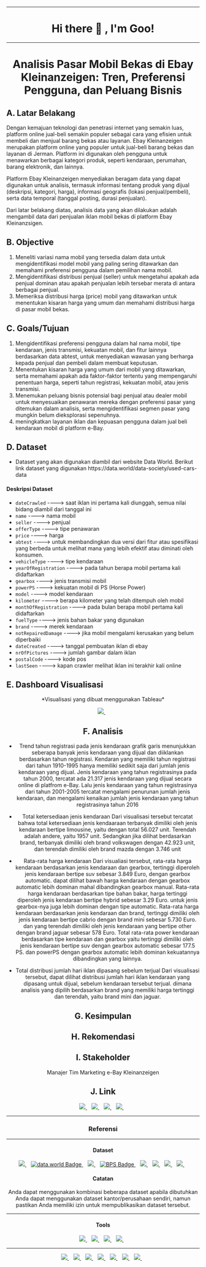 --------

# <center><summary><strong>Hi there :wave: , I'm Goo!</strong></summary>

--------

# <center>**Analisis Pasar Mobil Bekas di Ebay Kleinanzeigen: Tren, Preferensi Pengguna, dan Peluang Bisnis**

## A. Latar Belakang
  <p>Dengan kemajuan teknologi dan penetrasi internet yang semakin luas, platform online jual-beli semakin populer sebagai cara yang efisien untuk membeli dan menjual barang bekas atau layanan. Ebay Kleinanzeigen merupakan platform online yang populer untuk jual-beli barang bekas dan layanan di Jerman. Platform ini digunakan oleh pengguna untuk menawarkan berbagai kategori produk, seperti kendaraan, perumahan, barang elektronik, dan lainnya.</p>
  <p>Platform Ebay Kleinanzeigen menyediakan beragam data yang dapat digunakan untuk analisis, termasuk informasi tentang produk yang dijual (deskripsi, kategori, harga), informasi geografis (lokasi penjual/pembeli), serta data temporal (tanggal posting, durasi penjualan).</p>
  <p>Dari latar belakang diatas, analisis data yang akan dilakukan adalah mengambil data dari penjualan iklan mobil bekas di platform Ebay Kleinanzsigen.</p>


## B. Objective
  1. Meneliti variasi nama mobil yang tersedia dalam data untuk mengidentifikasi model mobil yang paling sering ditawarkan dan memahami preferensi pengguna dalam pemilihan nama mobil.
  2. Mengidentifikasi distribusi penjual (seller) untuk mengetahui apakah ada penjual dominan atau apakah penjualan lebih tersebar merata di antara berbagai penjual.
  3. Memeriksa distribusi harga (price) mobil yang ditawarkan untuk menentukan kisaran harga yang umum dan memahami distribusi harga di pasar mobil bekas.


## C. Goals/Tujuan
  1. Mengidentifikasi preferensi pengguna dalam hal nama mobil, tipe kendaraan, jenis transmisi, kekuatan mobil, dan fitur lainnya berdasarkan data abtest, untuk menyediakan wawasan yang berharga kepada penjual dan pembeli dalam membuat keputusan.
  2. Menentukan kisaran harga yang umum dari mobil yang ditawarkan, serta memahami apakah ada faktor-faktor tertentu yang mempengaruhi penentuan harga, seperti tahun registrasi, kekuatan mobil, atau jenis transmisi.
  3. Menemukan peluang bisnis potensial bagi penjual atau dealer mobil untuk menyesuaikan penawaran mereka dengan preferensi pasar yang ditemukan dalam analisis, serta mengidentifikasi segmen pasar yang mungkin belum dieksplorasi sepenuhnya.
  4. meningkatkan layanan iklan dan kepuasan pengguna dalam jual beli kendaraan mobil di platform e-Bay.


## D. Dataset
* <p>Dataset yang akan digunakan diambil dari website Data World. Berikut link dataset yang digunakan https://data.world/data-society/used-cars-data</p>
#### Deskripsi Dataset
  * `dateCrawled` ----> saat iklan ini pertama kali diunggah, semua nilai bidang diambil dari tanggal ini
  * `name` ----> nama mobil
  * `seller` ----> penjual
  * `offerType` ----> tipe penawaran
  * `price` ----> harga
  * `abtest` ----> untuk membandingkan dua versi dari fitur atau spesifikasi yang berbeda untuk melihat mana yang lebih efektif atau diminati oleh konsumen.
  * `vehicleType` ----> tipe kendaraan
  * `yearOfRegistration` ----> pada tahun berapa mobil pertama kali didaftarkan
  * `gearbox` ----> jenis transmisi mobil
  * `powerPS` ----> kekuatan mobil di PS (Horse Power)
  * `model` ----> model kendaraan
  * `kilometer` ----> berapa kilometer yang telah ditempuh oleh mobil
  * `monthOfRegistration` ----> pada bulan berapa mobil pertama kali didaftarkan
  * `fuelType` ----> jenis bahan bakar yang digunakan
  * `brand` ----> merek kendaraan
  * `notRepairedDamage` ----> jika mobil mengalami kerusakan yang belum diperbaiki
  * `dateCreated` ----> tanggal pembuatan iklan di ebay
  * `nrOfPictures` ----> jumlah gambar dalam iklan
  * `postalCode` ----> kode pos
  * `lastSeen` ----> kapan crawler melihat iklan ini terakhir kali online

## E. Dashboard Visualisasi

<center> *Visualisasi yang dibuat menggunakan Tableau*
<p align='center'>
<a href="https://public.tableau.com/">
    <img src="https://img.shields.io/badge/Tableau-E97627?style=for-the-badge&logo=Tableau&logoColor=white"/>
</a>&nbsp;&nbsp;
</p>

## F. Analisis

* Trend tahun registrasi pada jenis kendaraan
  grafik garis menunjukkan seberapa banyak jenis kendaraan yang dijual dan diiklankan berdasarkan tahun registrasi. Kendaran yang memiliki tahun registrasi dari tahun 1910-1995 hanya memiliki sedikit saja dari jumlah jenis kendaraan yang dijual.
  Jenis kendaraan yang tahun registrasinya pada tahun 2000, tercatat ada 21.317 jenis kendaraan yang dijual secara online di platfrom e-Bay.
  Lalu jenis kendaraan yang tahun registrasinya dari tahun 2001-2005 tercatat mengalami penurunan jumlah jenis kendaraan, dan mengalami kenaikan jumlah jenis kendaraan yang tahun registrasinya tahun 2016

* Total ketersediaan jenis kendaraan
  Dari visualisasi tersebut tercatat bahwa total ketersediaan jenis kendaaraan terbanyak dimiliki oleh jenis kendaraan bertipe limousine, yaitu dengan total 56.027 unit. Terendah adalah andere, yaitu 1957 unit.
  Sedangkan jika dilihat berdasarkan brand, terbanyak dimiliki oleh brand volkswagen dengan 42.923 unit, dan terendah dimiliki oleh brand mazda dengan 3.746 unit

* Rata-rata harga kendaraan
  Dari visualiasi tersebut, rata-rata harga kendaraan berdasarkan jenis kendaraan dan gearbox, tertinggi diperoleh jenis kendaraan bertipe suv sebesar 3.849 Euro, dengan gearbox automatic. dapat dilihat bawah harga kendaraan dengan gearbox automatic lebih dominan mahal dibandingkan gearbox manual.
  Rata-rata harga kendaraan berdasarkan tipe bahan bakar, harga tertinggi diperoleh jenis kendaraan bertipe hybrid sebesar 3.29 Euro. untuk jenis gearbox-nya juga lebih dominan dengan tipe automatic.
  Rata-rata harga kendaraan berdasarkan jenis kendaraan dan brand, tertinggi dimiliki oleh jenis kendaraan bertipe cabrio dengan brand mini sebesar 5.730 Euro. dan yang terendah dimiliki oleh jenis kendaraan yang bertipe other dengan brand jaguar sebesar 578 Euro.
  Total rata-rata power kendaraan berdasarkan tipe kendaraan dan gearbox yaitu tertinggi dimiliki oleh jenis kendaraan bertipe suv dengan gearbox automatic sebesar 177.5 PS. dan powerPS dengan gearbox automatic lebih dominan kekuatannya dibandingkan yang lainnya.

* Total distribusi jumlah hari iklan dipasang sebelum terjual
  Dari visualisasi tersebut, dapat dilihat distribusi jumlah hari iklan kendaraan yang dipasang untuk dijual, sebelum kendaraan tersebut terjual.
  dimana analisis yang dipilih berdasarkan brand yang memiliki harga tertinggi dan terendah, yaitu brand mini dan jaguar.

## G. Kesimpulan

## H. Rekomendasi

## I. Stakeholder
Manajer Tim Marketing e-Bay Kleinanzeigen

## J. Link
<p align='center'>

<a href="">
    <img src="https://img.shields.io/badge/YouTube-FF0000?style=for-the-badge&logo=youtube&logoColor=white"/>
</a>&nbsp;&nbsp;
<a href="https://www.linkedin.com/in/febrianto-078f/">
    <img src="https://img.shields.io/badge/LinkedIn-0077B5?style=for-the-badge&logo=linkedin&logoColor=white"/>
</a>&nbsp;&nbsp;
<a href="">
    <img src="https://img.shields.io/badge/Medium-12100E?style=for-the-badge&logo=medium&logoColor=white"/>
</a>&nbsp;&nbsp;
<a href="">
    <img src="https://img.shields.io/badge/GitHub-100000?style=for-the-badge&logo=github&logoColor=white"/>
</a>&nbsp;&nbsp;
</p>

*****
### <center> **Referensi**
*****
#### <center> **Dataset**

<p align='center'>
<a href="https://www.kaggle.com/">
  <img src="https://img.shields.io/badge/Kaggle-035a7d?style=for-the-badge&logo=kaggle&logoColor=white"/>
</a>&nbsp;&nbsp;
<a href="https://data.world/data-society/" target="_blank" rel="noopener noreferrer">
  <img src="https://img.shields.io/badge/data.world-080842?style=for-the-badge&logo=data.world&logoColor=white" alt="data.world Badge"/>
</a>&nbsp;&nbsp;
<a href="https://archive.ics.uci.edu/ml/index.php">
  <img src="https://img.shields.io/badge/UC Irvine Machine Learning Repository-035a7d?style=for-the-badge&logo=UC Irvine Machine Learning Repository&logoColor=white"/>
</a>&nbsp;&nbsp;
<a href="https://www.bps.go.id/id" target="_blank" rel="nofollow noopener noreferrer">
  <img src="https://img.shields.io/badge/Badan Pusat Statistik-007bff?style=for-the-badge&logo=/_next/image?url=%2Fassets%2Flogo-bps.png&w=1080&q=75 1x, /_next/image?url=%2Fassets%2Flogo-bps.png&w=3840&q=75 2x&logoColor=white" alt="BPS Badge"/>
</a>&nbsp;&nbsp;
<a href="https://data.go.id/home">
  <img src="https://img.shields.io/badge/Satu Data Indonesia-FFFFFF?style=for-the-badge&logo=logo192.png&logoColor=white"/>
</a>&nbsp;&nbsp;
<a href="https://data.jakarta.go.id/">
<img src="https://img.shields.io/badge/Satu Data Jakarta-FFFFFF?style=for-the-badge&logo=Satu-Data-Jakarta&logoColor=white"/>
</a>&nbsp;&nbsp;
<a href="https://opendata.jabarprov.go.id/">
<img src="https://img.shields.io/badge/open data jabar-16a75c?style=for-the-badge&logo=src=open-data-jawa-barat-navbar.svg&logoColor=white"/>
</a>&nbsp;&nbsp;
<a href="https://opendata.surabaya.go.id/">
<img src="https://img.shields.io/badge/Satu Data Surabaya-000080?style=for-the-badge&logo=/images/SatuData.png&logoColor=white"/>
</a>&nbsp;&nbsp;
</p>

#### <p><center> **Catatan**
<h7><center>Anda dapat menggunakan kombinasi beberapa dataset apabila dibutuhkan</h7></center>
<h7><center>Anda dapat menggunakan dataset kantor/perusahaan sendiri, namun pastikan Anda memiliki izin untuk mempublikasikan dataset tersebut.</h7></center>
</p>

*****

#### <center> **Tools**

<p align='center'>
<a href="https://lookerstudio.google.com/">
  <img src="https://img.shields.io/badge/LookerStudio-0088ff?style=for-the-badge&logo=google&logoColor=white"/>
</a>&nbsp;&nbsp;
<a href="https://colab.research.google.com/">
  <img src="https://img.shields.io/badge/Google%20Colab-FF5733?style=for-the-badge&logo=google-colab&logoColor=white"/>
</a>&nbsp;&nbsp;
<a href="https://www.python.org/">
    <img src="https://img.shields.io/badge/Python-3776AB?style=for-the-badge&logo=python&logoColor=white"/>
</a>&nbsp;&nbsp;
<a href="https://public.tableau.com/">
    <img src="https://img.shields.io/badge/Tableau-E97627?style=for-the-badge&logo=Tableau&logoColor=white"/>
</a>&nbsp;&nbsp;
</p>

----
<p align='center'>
<a href="https://www.mckinsey.com/~/media/mckinsey/featured%20insights/mckinsey%20global%20surveys/mckinsey-global-surveys-2021-a-year-in-review.pdf">
    <img src="https://img.shields.io/badge/media/mckinsey/featured%20insight&logoColor=white"/>
</a>&nbsp;&nbsp;
<a href="https://www.stat.cmu.edu/capstoneresearch/315files_s22/team1.html">
  <img src="https://img.shields.io/badge/capstoneresearch/315files_s22/team1.html-2F4F4F?style=for-the-badge&logo=edu&logoColor=white"/>
</a>&nbsp;&nbsp;
<a href="https://www.stat.cmu.edu/capstoneresearch/">
  <img src="https://img.shields.io/badge/stat.cmu.edu/capstoneresearch/-2F4F4F?style=for-the-badge&logo=capstoneresearch&logoColor=white"/>
</a>&nbsp;&nbsp;
<a href="https://public.tableau.com/app/discover">
  <img src="https://img.shields.io/badge/Tableau-E97627?style=for-the-badge&logo=Tableau&logoColor=white"/>
</a>&nbsp;&nbsp;
<a href="https://pacmann.io/course/class-detail/1055">
  <img src="https://img.shields.io/badge/Pacmann%20Course-004263?style=for-the-badge&logo=pacmann&logoColor=white"/>
</a>&nbsp;&nbsp;
<a href="https://www.data-to-viz.com/">
<img src="https://img.shields.io/badge/data-to-viz.com-004263?style=for-the-badge&logo=data-to-viz&logoColor=white"/>
</a>&nbsp;&nbsp;
<a href="https://clauswilke.com/dataviz/introduction.html#ugly-bad-and-wrong-figures">
<img src="https://img.shields.io/badge/dataviz/introduction-004263?style=for-the-badge&logo=dataviz&logoColor=white"/>
</a>&nbsp;&nbsp;
</p>

